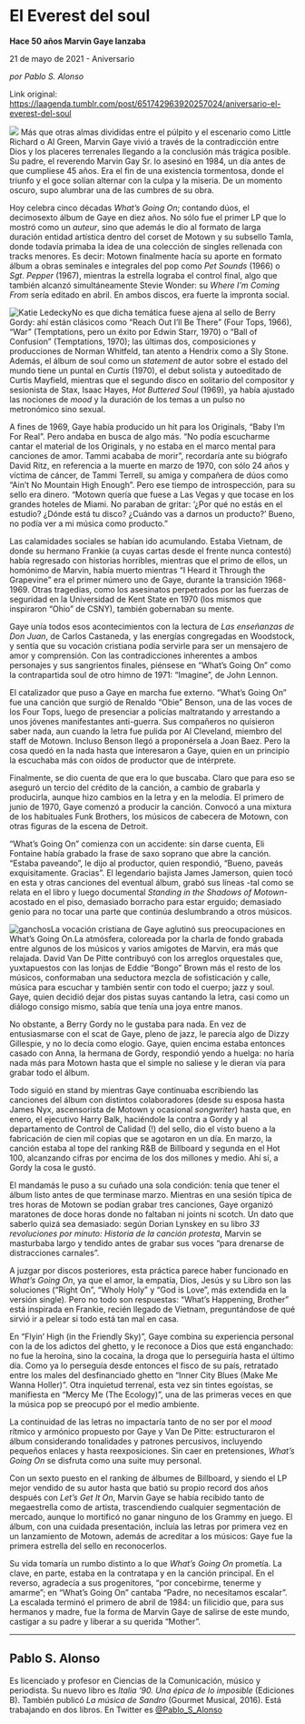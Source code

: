 # El Everest del soul

**Hace 50 años Marvin Gaye lanzaba**

21 de mayo de 2021 - Aniversario

_por Pablo S. Alonso_

Link original: https://laagenda.tumblr.com/post/651742963920257024/aniversario-el-everest-del-soul

![](https://64.media.tumblr.com/08e1975327efb86de9a2cf91a04d3f48/749f9ee2aabb13fd-75/s500x750/db08bf975a38a30ff4ac7ea3a5b1e98f9ace2d35.jpg)
Más que otras almas divididas entre el púlpito y el escenario como Little Richard o Al Green, Marvin Gaye vivió a través de la contradicción entre Dios y los placeres terrenales llegando a la conclusión más trágica posible. Su padre, el reverendo Marvin Gay Sr. lo asesinó en 1984, un día antes de que cumpliese 45 años. Era el fin de una existencia tormentosa, donde el triunfo y el goce solían alternar con la culpa y la miseria. De un momento oscuro, supo alumbrar una de las cumbres de su obra.

Hoy celebra cinco décadas *What’s Going On*; contando dúos, el decimosexto álbum de Gaye en diez años. No sólo fue el primer LP que lo mostró como un *auteur*, sino que además le dio al formato de larga duración entidad artística dentro del corset de Motown y su subsello Tamla, donde todavía primaba la idea de una colección de singles rellenada con tracks menores. Es decir: Motown finalmente hacía su aporte en formato álbum a obras seminales e integrales del pop como *Pet Sounds* (1966) o *Sgt. Pepper* (1967), mientras la estrella lograba el control final, algo que también alcanzó simultáneamente Stevie Wonder: su *Where I’m Coming From* sería editado en abril. En ambos discos, era fuerte la impronta social.

![Katie Ledecky](https://64.media.tumblr.com/3792b6263faa0557235aac24176e7828/749f9ee2aabb13fd-18/s400x600/e2a25d1a0f483f2cd12df3213e9eb57dfd78e404.jpg)No es que dicha temática fuese ajena al sello de Berry Gordy: ahí están clásicos como “Reach Out I’ll Be There” (Four Tops, 1966), “War” (Temptations, pero un éxito por Edwin Starr, 1970) o “Ball of Confusion” (Temptations, 1970); las últimas dos, composiciones y producciones de Norman Whitfeld, tan atento a Hendrix como a Sly Stone. Además, el álbum de soul como un *statement* de autor sobre el estado del mundo tiene un puntal en *Curtis* (1970), el debut solista y autoeditado de Curtis Mayfield, mientras que el segundo disco en solitario del compositor y sesionista de Stax, Isaac Hayes, *Hot Buttered Soul* (1969), ya había ajustado las nociones de *mood* y la duración de los temas a un pulso no metronómico sino sexual.

A fines de 1969, Gaye había producido un hit para los Originals, “Baby I’m For Real”. Pero andaba en busca de algo más. “No podía escucharme cantar el material de los Originals, y no estaba en el marco mental para canciones de amor. Tammi acababa de morir”, recordaría ante su biógrafo David Ritz, en referencia a la muerte en marzo de 1970, con sólo 24 años y víctima de cáncer, de Tammi Terrell, su amiga y compañera de dúos como “Ain’t No Mountain High Enough”. Pero ese tiempo de introspección, para su sello era dinero. “Motown quería que fuese a Las Vegas y que tocase en los grandes hoteles de Miami. No paraban de gritar: ‘¿Por qué no estás en el estudio? ¿Dónde está tu disco? ¿Cuándo vas a darnos un producto?’ Bueno, no podía ver a mi música como producto.” 

Las calamidades sociales se habían ido acumulando. Estaba Vietnam, de donde su hermano Frankie (a cuyas cartas desde el frente nunca contestó) había regresado con historias horribles, mientras que el primo de ellos, un homónimo de Marvin, había muerto mientras “I Heard it Through the Grapevine” era el primer número uno de Gaye, durante la transición 1968-1969. Otras tragedias, como los asesinatos perpetrados por las fuerzas de seguridad en la Universidad de Kent State en 1970 (los mismos que inspiraron “Ohio” de CSNY), también gobernaban su mente.

Gaye unía todos esos acontecimientos con la lectura de *Las enseñanzas de Don Juan*, de Carlos Castaneda, y las energías congregadas en Woodstock, y sentía que su vocación cristiana podía servirle para ser un mensajero de amor y comprensión. Con las contradicciones inherentes a ambos personajes y sus sangrientos finales, piénsese en “What’s Going On” como la contrapartida soul de otro himno de 1971: “Imagine”, de John Lennon.

El catalizador que puso a Gaye en marcha fue externo. “What’s Going On” fue una canción que surgió de Renaldo “Obie” Benson, una de las voces de los Four Tops, luego de presenciar a policías maltratando y arrestando a unos jóvenes manifestantes anti-guerra. Sus compañeros no quisieron saber nada, aun cuando la letra fue pulida por Al Cleveland, miembro del staff de Motown. Incluso Benson llegó a proponérsela a Joan Baez. Pero la cosa quedó en la nada hasta que interesaron a Gaye, quien en un principio la escuchaba más con oídos de productor que de intérprete. 

Finalmente, se dio cuenta de que era lo que buscaba. Claro que para eso se aseguró un tercio del crédito de la canción, a cambio de grabarla y producirla, aunque hizo cambios en la letra y en la melodía. El primero de junio de 1970, Gaye comenzó a producir la canción. Convocó a una mixtura de los habituales Funk Brothers, los músicos de cabecera de Motown, con otras figuras de la escena de Detroit. 

“What’s Going On” comienza con un accidente: sin darse cuenta, Eli Fontaine había grabado la frase de saxo soprano que abre la canción. “Estaba paveando”, le dijo al productor, quien respondió, “Bueno, paveás exquisitamente. Gracias”. El legendario bajista James Jamerson, quien tocó en esta y otras canciones del eventual álbum, grabó sus líneas -tal como se relata en el libro y luego documental *Standing in the Shadows of Motown*- acostado en el piso, demasiado borracho para estar erguido; demasiado genio para no tocar una parte que continúa deslumbrando a otros músicos. 

![ganchos](https://64.media.tumblr.com/e520b1396b9a38038beb7316faf8b433/749f9ee2aabb13fd-f4/s500x750/b0ef9ab0010ec57372e0c91c6eec0d6445586145.jpg)La vocación cristiana de Gaye aglutinó sus preocupaciones en What’s Going On.La atmósfera, coloreada por la charla de fondo grabada entre algunos de los músicos y varios amigotes de Marvin, era más que relajada. David Van De Pitte contribuyó con los arreglos orquestales que, yuxtapuestos con las lonjas de Eddie “Bongo” Brown más el resto de los músicos, conformaban una seductora mezcla de sofisticación y calle, música para escuchar y también sentir con todo el cuerpo; jazz y soul. Gaye, quien decidió dejar dos pistas suyas cantando la letra, casi como un diálogo consigo mismo, sabía que tenía una joya entre manos.

No obstante, a Berry Gordy no le gustaba para nada. En vez de entusiasmarse con el scat de Gaye, pleno de jazz, le parecía algo de Dizzy Gillespie, y no lo decía como elogio. Gaye, quien encima estaba entonces casado con Anna, la hermana de Gordy, respondió yendo a huelga: no haría nada más para Motown hasta que el simple no saliese y le dieran vía para grabar todo el álbum. 

Todo siguió en stand by mientras Gaye continuaba escribiendo las canciones del álbum con distintos colaboradores (desde su esposa hasta James Nyx, ascensorista de Motown y ocasional *songwriter*) hasta que, en enero, el ejecutivo Harry Balk, haciéndole la contra a Gordy y al departamento de Control de Calidad (!) del sello, dio el visto bueno a la fabricación de cien mil copias que se agotaron en un día. En marzo, la canción estaba al tope del ranking R&B de Billboard y segunda en el Hot 100, alcanzando cifras por encima de los dos millones y medio. Ahí sí, a Gordy la cosa le gustó.

El mandamás le puso a su cuñado una sola condición: tenía que tener el álbum listo antes de que terminase marzo. Mientras en una sesión típica de tres horas de Motown se podían grabar tres canciones, Gaye organizó maratones de doce horas donde no faltaban ni joints ni scotch. Un dato que saberlo quizá sea demasiado: según Dorian Lynskey en su libro *33 revoluciones por minuto: Historia de la canción protesta*, Marvin se masturbaba largo y tendido antes de grabar sus voces “para drenarse de distracciones carnales”.

A juzgar por discos posteriores, esta práctica parece haber funcionado en *What’s Going On*, ya que el amor, la empatía, Dios, Jesús y su Libro son las soluciones (“Right On”, “Wholy Holy” y “God is Love”, más extendida en la versión single). Pero no todo son respuestas: “What’s Happening, Brother” está inspirada en Frankie, recién llegado de Vietnam, preguntándose de qué sirvió ir a pelear si todo está tan mal en casa. 

En “Flyin’ High (in the Friendly Sky)”, Gaye combina su experiencia personal con la de los adictos del ghetto, y le reconoce a Dios que está enganchado: no fue la heroína, sino la cocaína, la droga que lo perseguiría hasta el último día. Como ya lo perseguía desde entonces el fisco de su país, retratado entre los males del desfinanciado ghetto en “Inner City Blues (Make Me Wanna Holler)”. Otra inquietud terrenal, esta vez sin tintes egoístas, se manifiesta en “Mercy Me (The Ecology)”, una de las primeras veces en que la música pop se preocupó por el medio ambiente.

La continuidad de las letras no impactaría tanto de no ser por el *mood* rítmico y armónico propuesto por Gaye y Van De Pitte: estructuraron el álbum considerando tonalidades y patrones percusivos, incluyendo pequeños enlaces y hasta reexposiciones. Sin caer en pretensiones, *What’s Going On* se disfruta como una suite muy personal.

Con un sexto puesto en el ranking de álbumes de Billboard, y siendo el LP mejor vendido de su autor hasta que batió su propio record dos años después con *Let’s Get It On*, Marvin Gaye se había recibido tanto de megaestrella como de artista, trascendiendo cualquier segmentación de mercado, aunque lo mortificó no ganar ninguno de los Grammy en juego. El álbum, con una cuidada presentación, incluía las letras por primera vez en un lanzamiento de Motown, además de acreditar a los músicos: Gaye fue la primera estrella del sello en reconocerlos. 

Su vida tomaría un rumbo distinto a lo que *What’s Going On* prometía. La clave, en parte, estaba en la contratapa y en la canción principal. En el reverso, agradecía a sus progenitores, “por concebirme, tenerme y amarme”; en “What’s Going On” cantaba “Padre, no necesitamos escalar”. La escalada terminó el primero de abril de 1984: un filicidio que, para sus hermanos y madre, fue la forma de Marvin Gaye de salirse de este mundo, castigar a su padre y liberar a su querida “Mother”.

  




---

Pablo S. Alonso
---------------

 Es licenciado y profesor en Ciencias de la Comunicación, músico y periodista. Su nuevo libro es *Italia ‘90. Una épica de lo imposible* (Ediciones B). También publicó *La música de Sandro* (Gourmet Musical, 2016). Está trabajando en dos libros. En Twitter es [@Pablo\_S\_Alonso](https://twitter.com/pablo_s_alonso) 

